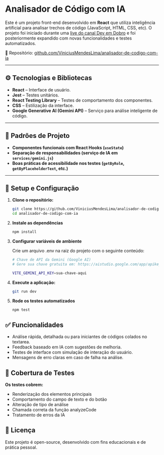 # Analisador de Código com IA

Este é um projeto front-end desenvolvido em **React** que utiliza inteligência artificial para analisar trechos de código (JavaScript, HTML, CSS, etc). O projeto foi iniciado durante uma [live do canal Dev em Dobro](https://www.youtube.com/watch?v=AvFOYokOj5U&t=767s) e foi posteriormente expandido com novas funcionalidades e testes automatizados.

🔗 Repositório: [github.com/ViniciusMendesLima/analisador-de-codigo-com-ia](https://github.com/ViniciusMendesLima/analisador-de-codigo-com-ia)

---

## ⚙️ Tecnologias e Bibliotecas

- **React** – Interface de usuário.
- **Jest** – Testes unitários.
- **React Testing Library** – Testes de comportamento dos componentes.
- **CSS** – Estilização da interface.
- **Google Generative AI (Gemini API)** – Serviço para análise inteligente de código.

---

## 🧱 Padrões de Projeto

- **Componentes funcionais com React Hooks (`useState`)**
- **Separação de responsabilidades (serviço de IA em `services/gemini.js`)**
- **Boas práticas de acessibilidade nos testes (`getByRole`, `getByPlaceholderText`, etc.)**

---

## 🚀 Setup e Configuração

1. **Clone o repositório:**
   ```bash
   git clone https://github.com/ViniciusMendesLima/analisador-de-codigo-com-ia.git
   cd analisador-de-codigo-com-ia
2. **Instale as dependências**
    ```bash
    npm install

3. **Configurar variáveis de ambiente**

    Crie um arquivo .env na raiz do projeto com o seguinte conteúdo:
    ```bash
    # Chave de API da Gemini (Google AI)
    # Gere sua chave gratuita em: https://aistudio.google.com/app/apikey

    VITE_GEMINI_API_KEY=sua-chave-aqui

4. **Execute a aplicação:**
    ```bash
    git run dev
5.  **Rode os testes automatizados**
    ```bash
    npm test

## ✅ Funcionalidades
- Análise rápida, detalhada ou para iniciantes de códigos colados no textarea.
- Feedback baseado em IA com sugestões de melhoria.
- Testes de interface com simulação de interação do usuário.
- Mensagens de erro claras em caso de falha na análise.

## 🧪 Cobertura de Testes
**Os testes cobrem:**
- Renderização dos elementos principais
- Comportamento do campo de texto e do botão
- Alteração de tipo de análise
- Chamada correta da função analyzeCode
- Tratamento de erros da IA

## 📄 Licença
Este projeto é open-source, desenvolvido com fins educacionais e de prática pessoal.